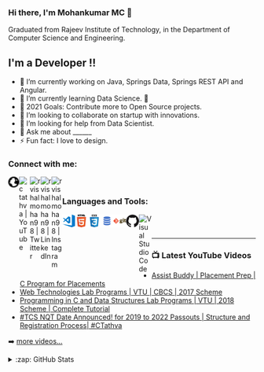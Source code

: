 ### Hi there, I'm Mohankumar MC 👋

Graduated from Rajeev Institute of Technology, in the Department of Computer Science and Engineering.

## I'm a Developer !!

- 🔭 I’m currently working on Java, Springs Data, Springs REST API and Angular.
- 🌱 I’m currently learning Data Science. 🤣
- 🥅 2021 Goals: Contribute more to Open Source projects.
- 👯 I’m looking to collaborate on startup with innovations.
- 🤔 I’m looking for help from Data Scientist.
- 💬 Ask me about ______
- ⚡ Fun fact: I love to design.

### Connect with me:

[<img align="left" alt="web" width="22px" src="https://raw.githubusercontent.com/iconic/open-iconic/master/svg/globe.svg" />][website]
[<img align="left" alt="c tathva | YouTube" width="22px" src="https://cdn.jsdelivr.net/npm/simple-icons@v3/icons/youtube.svg" />][youtube]
[<img align="left" alt="rvishalmohan98 | Twitter" width="22px" src="https://cdn.jsdelivr.net/npm/simple-icons@v3/icons/twitter.svg" />][twitter]
[<img align="left" alt="rvishalmohan98 | LinkedIn" width="22px" src="https://cdn.jsdelivr.net/npm/simple-icons@v3/icons/linkedin.svg" />][linkedin]
[<img align="left" alt="rvishalmohan98 | Instagram" width="22px" src="https://cdn.jsdelivr.net/npm/simple-icons@v3/icons/instagram.svg" />][instagram]

<br />

### Languages and Tools:

<img align="left" alt="Visual Studio Code" width="26px" src="https://raw.githubusercontent.com/github/explore/80688e429a7d4ef2fca1e82350fe8e3517d3494d/topics/visual-studio-code/visual-studio-code.png" />
<img align="left" alt="HTML5" width="26px" src="https://raw.githubusercontent.com/github/explore/80688e429a7d4ef2fca1e82350fe8e3517d3494d/topics/html/html.png" />
<img align="left" alt="CSS3" width="26px" src="https://raw.githubusercontent.com/github/explore/80688e429a7d4ef2fca1e82350fe8e3517d3494d/topics/css/css.png" />
<img align="left" alt="SQL" width="26px" src="https://raw.githubusercontent.com/github/explore/80688e429a7d4ef2fca1e82350fe8e3517d3494d/topics/sql/sql.png" />
<img align="left" alt="Git" width="26px" src="https://raw.githubusercontent.com/github/explore/80688e429a7d4ef2fca1e82350fe8e3517d3494d/topics/git/git.png" />
<img align="left" alt="GitHub" width="26px" src="https://raw.githubusercontent.com/github/explore/78df643247d429f6cc873026c0622819ad797942/topics/github/github.png" />
<img align="left" alt="Visual Studio Code" width="26px" src="https://raw.githubusercontent.com/github/explore/80688e429a7d4ef2fca1e82350fe8e3517d3494d/topics/visual-studio-code/Springs.png" />

<br />
<br />

---

### 📺 Latest YouTube Videos

<!-- YOUTUBE:START -->
- [Assist Buddy | Placement Prep | C Program for Placements](https://www.youtube.com/playlist?list=PL9h4mXP3d6l9BgJJioffvZJWCjP0dGXj5)
- [Web Technologies Lab Programs | VTU | CBCS | 2017 Scheme](https://www.youtube.com/playlist?list=PL9h4mXP3d6l9DjTJFQFFm3ylux7GIXF9A)
- [Programming in C and Data Structures Lab Programs | VTU | 2018 Scheme | Complete Tutorial](https://www.youtube.com/playlist?list=PL9h4mXP3d6l_2gSjeYXLTOYGyXLzuyR4c)
- [#TCS NQT Date Announced! for 2019 to 2022 Passouts | Structure and Registration Process| #CTathva](https://youtu.be/MkaXH7E--ms)
<!-- YOUTUBE:END -->

➡️ [more videos...](https://www.youtube.com/channel/UCLHDs5zI_SCykBa6Fv-Os2g)

<details>
  <summary>:zap: GitHub Stats</summary>

  <img align="left" alt="codeSTACKr's GitHub Stats" src="https://github-readme-stats.codestackr.vercel.app/api?username=rvishalmohan98&show_icons=true&hide_border=true" />

</details>

[website]: https://www.youtube.com/channel/UCLHDs5zI_SCykBa6Fv-Os2g
[twitter]: https://twitter.com/Mohankumarmc498
[youtube]: https://www.youtube.com/channel/UCLHDs5zI_SCykBa6Fv-Os2g
[instagram]: https://www.instagram.com/rvishalmohan/
[linkedin]: https://www.linkedin.com/in/mohankumar-m-c-47621a150/
